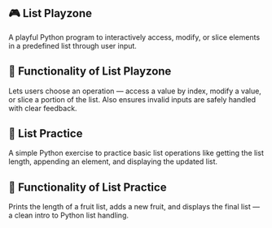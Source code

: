 ## 🎮 List Playzone
A playful Python program to interactively access, modify, or slice elements in a predefined list through user input.

## 📌 Functionality of List Playzone
Lets users choose an operation — access a value by index, modify a value, or slice a portion of the list. Also ensures invalid inputs are safely handled with clear feedback.





## 🍍 List Practice
A simple Python exercise to practice basic list operations like getting the list length, appending an element, and displaying the updated list.

## 📌 Functionality of List Practice
Prints the length of a fruit list, adds a new fruit, and displays the final list — a clean intro to Python list handling.
